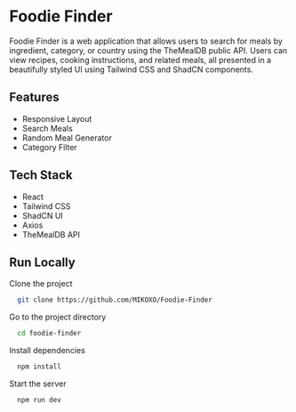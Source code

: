 
# Foodie Finder

Foodie Finder is a web application that allows users to search for meals by ingredient, 
category, or country using the TheMealDB public API. Users can view recipes, cooking 
instructions, and related meals, all presented in a beautifully styled UI using Tailwind CSS 
and ShadCN components.


## Features
- Responsive Layout 
- Search Meals
- Random Meal Generator
- Category Filter


## Tech Stack
- React
- Tailwind CSS
- ShadCN UI
- Axios
- TheMealDB API  

## Run Locally

Clone the project

```bash
  git clone https://github.com/MIKOXO/Foodie-Finder
```

Go to the project directory

```bash
  cd foodie-finder
```

Install dependencies

```bash
  npm install
```

Start the server

```bash
  npm run dev
```

